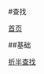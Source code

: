 ﻿#查找

[首页](https://github.com/zzzvvvxxxd/BuluCoding)

##基础

[折半查找](https://github.com/zzzvvvxxxd/BuluCoding/blob/master/Search/basic/BiSearch.md)